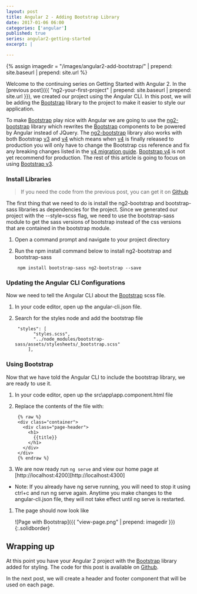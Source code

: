 ```yaml
---
layout: post
title: Angular 2 - Adding Bootstrap Library
date: 2017-01-06 06:00
categories: ['angular']
published: true
series: angular2-getting-started
excerpt: |

---
```


{% assign imagedir = "/images/angular2-add-bootstrap/" | prepend: site.baseurl | prepend: site.url %}

[bootstrap]: https://getbootstrap.com/ 
[bootstrap v4]: http://v4-alpha.getbootstrap.com/
[ng2-bootstrap]: https://valor-software.com/ng2-bootstrap/

Welcome to the continuing series on Getting Started with Angular 2.  In the [previous post]({{ "ng2-your-first-project" | prepend: site.baseurl | prepend: site.url }}), we created our project using the Angular CLI.  In this post, we will be adding the [Bootstrap][] library to the project to make it easier to style our application.  

To make [Bootstrap][] play nice with Angular we are going to use the [ng2-bootstrap][] library which rewrites the [Bootstrap][] components to be powered by Angular instead of JQuery.  The [ng2-bootstrap][] library also works with both Bootstrap [v3][bootstrap] and [v4][bootstrap v4] which means when [v4][bootstrap v4] is finally released to production you will only have to change the Bootstrap css reference and fix any breaking changes listed in the [v4 migration guide](http://v4-alpha.getbootstrap.com/migration/).  [Bootstrap v4][] is not yet recommend for production.  The rest of this article is going to focus on using [Bootstrap v3][bootstrap].

### Install Libraries

> If you need the code from the previous post, you can get it on [Github](https://github.com/digitaldrummerj/angular2-getting-started/tree/2-CreateProject)

The first thing that we need to do is install the ng2-bootstrap and bootstrap-sass libraries as dependencies for the project.  Since we generated our project with the --style=scss flag, we need to use the bootstrap-sass module to get the sass versions of bootstrap instead of the css versions that are contained in the bootstrap module.

1. Open a command prompt and navigate to your project directory
1. Run the npm install command below to install ng2-bootstrap and bootstrap-sass

        npm install bootstrap-sass ng2-bootstrap --save

### Updating the Angular CLI Configurations

Now we need to tell the Angular CLI about the [Bootstrap][] scss file.

1. In your code editor, open up the angular-cli.json file.
1. Search for the styles node and add the bootstrap file

        "styles": [
              "styles.scss",
              "../node_modules/bootstrap-sass/assets/stylesheets/_bootstrap.scss"
            ],


### Using Bootstrap 

Now that we have told the Angular CLI to include the bootstrap library, we are ready to use it.

1. In your code editor, open up the src\app\app.component.html file
1. Replace the contents of the file with:

        {% raw %}
        <div class="container">
          <div class="page-header">
            <h1>
              {{title}}
            </h1>
          </div>
        </div>
        {% endraw %}
        
1. We are now ready run `ng serve` and view our home page at [http://localhost:4200][http://localhost:4300]
  * Note: If you already have ng serve running, you will need to stop it using ctrl+c and run ng serve again. Anytime you make changes to the angular-cli.json file, they will not take effect until ng serve is restarted.

1. The page should now look like

    ![Page with Bootstrap]({{ "view-page.png" | prepend: imagedir }})
    {:.solidborder}


## Wrapping up

At this point you have your Angular 2 project with the [Bootstrap][] library added for styling.  The code for this post is available on [Github](https://github.com/digitaldrummerj/angular2-getting-started/tree/2-AddBootstrap).  

In the next post, we will create a header and footer component that will be used on each page.
